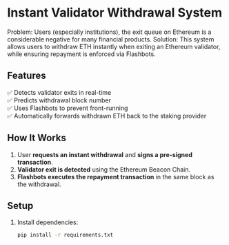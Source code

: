 # Instant Validator Withdrawal System
Problem: Users (especially institutions), the exit queue on Ethereum is a considerable negative for many financial products.
Solution: This system allows users to withdraw ETH instantly when exiting an Ethereum validator, while ensuring repayment is enforced via Flashbots.

## Features
✅ Detects validator exits in real-time  
✅ Predicts withdrawal block number  
✅ Uses Flashbots to prevent front-running  
✅ Automatically forwards withdrawn ETH back to the staking provider  

## How It Works
1. User **requests an instant withdrawal** and **signs a pre-signed transaction**.
2. **Validator exit is detected** using the Ethereum Beacon Chain.
3. **Flashbots executes the repayment transaction** in the same block as the withdrawal.

## Setup
1. Install dependencies:  
   ```bash
   pip install -r requirements.txt
